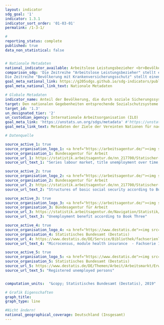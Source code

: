 ```yaml
---
layout: indicator
sdg_goal: '1'
indicator: 1.3.1
indicator_sort_order: '01-03-01'
permalink: /1-3-1/

#
reporting_status: complete
published: true
data_non_statistical: false


# Nationale Metadaten
national_indicator_available: Arbeitslose Leistungsbezieher <br>Bevölkerung mit Krankenversicherungsschutz  
comparison_sdg: 'Die Zeitreihe "Arbeitslose Leistungsbezieher" stellt einen zusätzlichen Indikator dar und entspricht nicht der internationalen Metadatenbeschreibung.
Die Zeitreihe "Bevölkerung mit Krankenversicherungsschutz" stellt einen zusätzlichen Indikatoren dar.'
goal_meta_national_link: https://g205sdgs.github.io/sdg-indicators/public/MetaDe/1.3.1.pdf
goal_meta_national_link_text: Nationale Metadaten

# Globale Metadaten
indicator_name: Anteil der Bevölkerung, die durch soziale Sicherungssysteme abgesichert ist, nach Geschlecht, untergliedert nach Kindern, Arbeitslosen, älteren Personen, Menschen mit Behinderungen, Schwangeren, Neugeborenen, Opfern von Arbeitsunfällen sowie Armen und Schwachen
target: Den nationalen Gegebenheiten entsprechende Sozialschutzsysteme und -maßnahmen für alle umsetzen, einschließlich eines Basisschutzes, und bis 2030 eine breite Versorgung der Armen und Schwachen erreichen
target_id: '1.3'
un_designated_tier: '2'
un_custodian_agency: Internationale Arbeitsorganisation (ILO)
goal_meta_link: 'https://unstats.un.org/sdgs/metadata' #'https://unstats.un.org/sdgs/metadata/files/Metadata-01-03-01a.pdf'
goal_meta_link_text: Metadaten der Ziele der Vereinten Nationen für nachhaltige Entwicklung

# Datenquelle

source_active_1: true
source_organisation_logo_1: <a href="https://arbeitsagentur.de/"><img src="https://g205sdgs.github.io/sdg-indicators/public/logos/ba.png" alt="Logo" /></a>
source_organisation_1: Bundesagentur für Arbeit
source_url_1: https://statistik.arbeitsagentur.de/nn_217700/Statischer-Content/Rubriken/Arbeitslose-und-gemeldetes-Stellenangebot/Arbeitslose/Arbeitslosigkeit-in-Deutschland-seit-1950-Monats-Jahreszahlen.html
source_url_text_1: "Series labour market, title unemployment over time, table 2.6.1"

source_active_2: true
source_organisation_logo_2: <a href="https://arbeitsagentur.de/"><img src="https://g205sdgs.github.io/sdg-indicators/public/logos/ba.png" alt="Logo Bundesagentur für Arbeit" /></a>
source_organisation_2: Bundesagentur für Arbeit
source_url_2: https://statistik.arbeitsagentur.de/nn_217700/Statischer-Content/Rubriken/Grundsicherung-fuer-Arbeitsuchende-SGBII/Ueberblick/Zeitreihe-zu-Strukturen-der-Bedarfsgemeinschaften-Leistungsempfaenger.html
source_url_text_2: "Structures of basic social security according to Book Two"

source_active_3: true
source_organisation_logo_3: <a href="https://arbeitsagentur.de/"><img src="https://g205sdgs.github.io/sdg-indicators/public/logos/ba.png" alt="Logo Bundesagentur für Arbeit" /></a>
source_organisation_3: Bundesagentur für Arbeit
source_url_3: https://statistik.arbeitsagentur.de/Navigation/Statistik/Statistik-nach-Themen/Lohnersatzleistungen-SGBIII/Arbeitslosengeld/Arbeitslosengeld-Nav.html
source_url_text_3: "Unemployment benefit according to Book Three"

source_active_4: true
source_organisation_logo_4: <a href="https://www.destatis.de"><img src="https://g205sdgs.github.io/sdg-indicators/public/logos/destatis.png" alt="Logo Destatis" /></a>
source_organisation_4: Statistisches Bundesamt (Destatis)
source_url_4: https://www.destatis.de/DE/Service/Bibliothek/fachserienliste-artikel.html
source_url_text_4: "Microcensus, module health insurance  - Fachserie 13, Reihe 1.1"

source_active_5: true
source_organisation_logo_5: <a href="https://www.destatis.de"><img src="https://g205sdgs.github.io/sdg-indicators/public/logos/destatis.png" alt="Logo Destatis" /></a>
source_organisation_5: Statistisches Bundesamt (Destatis)
source_url_5: https://www.destatis.de/DE/Themen/Arbeit/Arbeitsmarkt/Erwerbslosigkeit/_inhalt.html
source_url_text_5: "Registered unemployed persons"


computation_units:  "&copy; Statistisches Bundesamt (Destatis), 2019"

# Grafik Eigenschaften
graph_title:
graph_type: line

#Nicht ändern!
national_geographical_coverage: Deutschland (Insgesamt)
---
```

